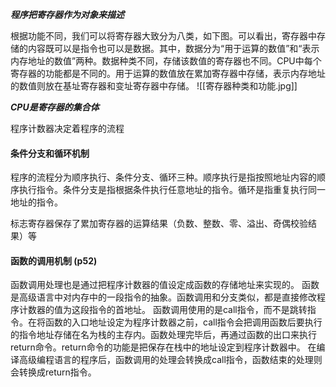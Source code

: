 ***程序把寄存器作为对象来描述***

根据功能不同，我们可以将寄存器大致分为八类，如下图。可以看出，寄存器中存储的内容既可以是指令也可以是数据。其中，数据分为“用于运算的数值”和“表示内存地址的数值”两种。数据种类不同，存储该数值的寄存器也不同。CPU中每个寄存器的功能都是不同的。用于运算的数值放在累加寄存器中存储，表示内存地址的数值则放在基址寄存器和变址寄存器中存储。
![[寄存器种类和功能.jpg]]

***CPU是寄存器的集合体***

程序计数器决定着程序的流程

#### 条件分支和循环机制
程序的流程分为顺序执行、条件分支、循环三种。顺序执行是指按照地址内容的顺序执行指令。条件分支是指根据条件执行任意地址的指令。循环是指重复执行同一地址的指令。 

标志寄存器保存了累加寄存器的运算结果（负数、整数、零、溢出、奇偶校验结果）等

#### 函数的调用机制 (p52)
函数调用处理也是通过把程序计数器的值设定成函数的存储地址来实现的。
函数是高级语言中对内存中的一段指令的抽象。函数调用和分支类似，都是直接修改程序计数器的值为这段指令的首地址。
函数调用使用的是call指令，而不是跳转指令。在将函数的入口地址设定为程序计数器之前，call指令会把调用函数后要执行的指令地址存储在名为栈的主存内。函数处理完毕后，再通过函数的出口来执行return命令。return命令的功能是把保存在栈中的地址设定到程序计数器中。
在编译高级编程语言的程序后，函数调用的处理会转换成call指令，函数结束的处理则会转换成return指令。
